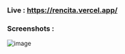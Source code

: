 ### Live : https://rencita.vercel.app/

### Screenshots : 
![image](https://github.com/user-attachments/assets/a18f1433-70e2-4b82-85b2-0483f64252ba)

